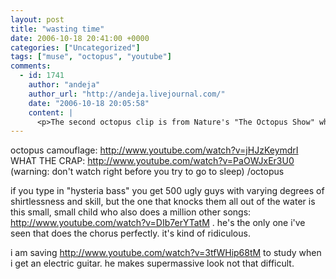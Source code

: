 ```yaml
---
layout: post
title: "wasting time"
date: 2006-10-18 20:41:00 +0000
categories: ["Uncategorized"]
tags: ["muse", "octopus", "youtube"]
comments:
  - id: 1741
    author: "andeja"
    author_url: "http://andeja.livejournal.com/"
    date: "2006-10-18 20:05:58"
    content: |
      <p>The second octopus clip is from Nature's "The Octopus Show" which is awesome!!!  Alas, i only have the VHS version which i taped from tv a few years ago.</p>
---
```


octopus
camouflage: http://www.youtube.com/watch?v=jHJzKeymdrI
WHAT THE CRAP: http://www.youtube.com/watch?v=PaOWJxEr3U0
(warning: don't watch right before you try to go to sleep)
/octopus

if you type in "hysteria bass" you get 500 ugly guys with varying degrees of shirtlessness and skill, but the one that knocks them all out of the water is this small, small child who also does a million other songs: http://www.youtube.com/watch?v=DIb7erYTatM   . he's the only one i've seen that does the chorus perfectly. it's kind of ridiculous.

i am saving http://www.youtube.com/watch?v=3tfWHip68tM to study when i get an electric guitar. he makes supermassive look not that difficult.